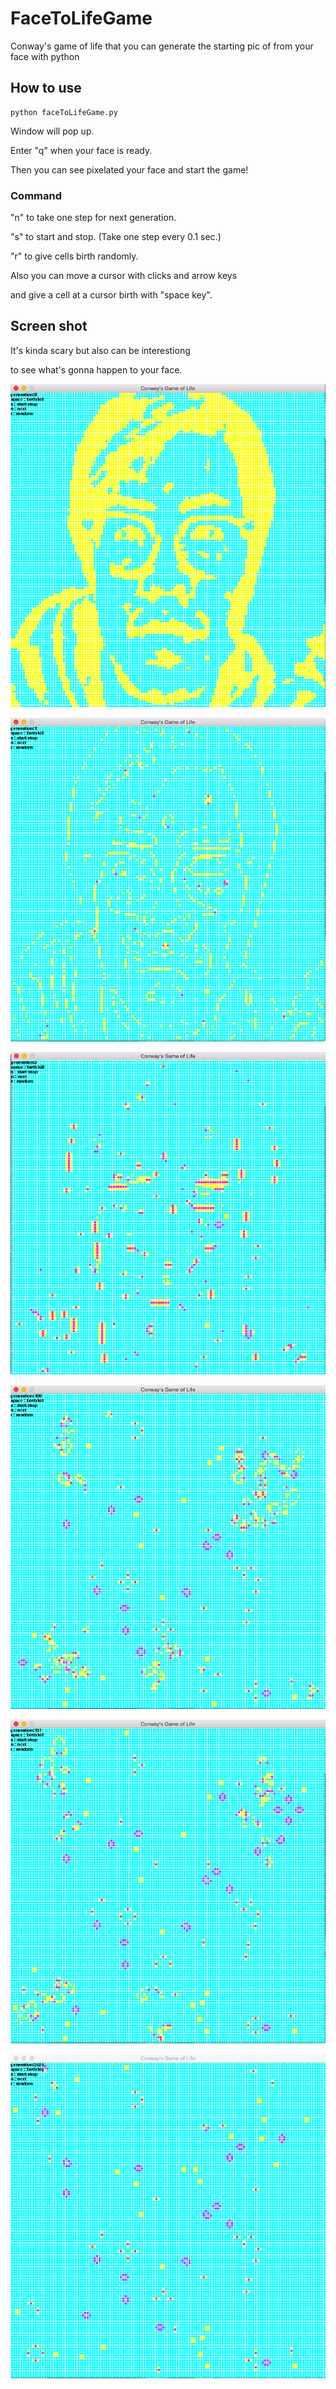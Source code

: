 # FaceToLifeGame
Conway's game of life that you can generate the starting pic of from your face with python

## How to use

    python faceToLifeGame.py

 Window will pop up.

 Enter "q" when your face is ready.

 Then you can see pixelated your face and start the game!

### Command

 "n" to take one step for next generation.

 "s" to start and stop. (Take one step every 0.1 sec.)

 "r" to give cells birth randomly.

 Also you can move a cursor with clicks and arrow keys

 and give a cell at a cursor birth with "space key".

## Screen shot

 It's kinda scary but also can be interestiong

 to see what's gonna happen to your face.
 

![Input](https://github.com/Bakuo/FaceToLifeGame/blob/master/images/pixelatedFace.png)

![Input](https://github.com/Bakuo/FaceToLifeGame/blob/master/images/generation1.png)

![Input](https://github.com/Bakuo/FaceToLifeGame/blob/master/images/generation2.png)

![Input](https://github.com/Bakuo/FaceToLifeGame/blob/master/images/generation100.png)

![Input](https://github.com/Bakuo/FaceToLifeGame/blob/master/images/generation151.png)

![Input](https://github.com/Bakuo/FaceToLifeGame/blob/master/images/generation2828.png)
